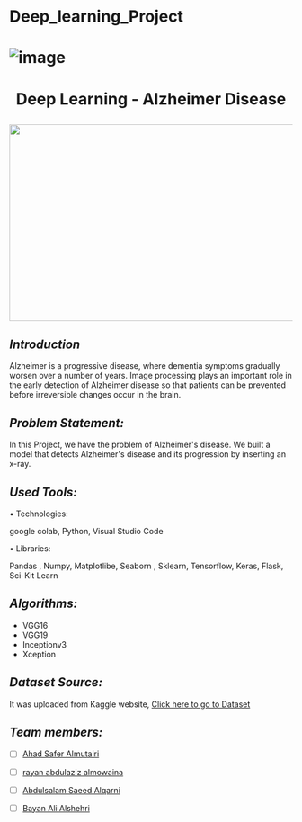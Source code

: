 # Deep_learning_Project
# ![image](https://user-images.githubusercontent.com/93194522/150690439-c52897f1-3e8c-4d9f-9d04-7fd85c4e6a52.png)

# <p  align="center">  Deep Learning - Alzheimer Disease </p>

 <p align="center" width="100%">
    <img  width="600" height="350" src="https://www.bing.com/th/id/OIP.d2XQMOmG0dLf4Xq24aMhvQHaFC?pid=ImgDet&rs=1">
</p>

## *Introduction*

Alzheimer is a progressive disease, where dementia symptoms gradually worsen
over a number of years. Image processing plays an important role in the early detection of Alzheimer disease so that patients
can be prevented before irreversible changes occur in the brain. 

## *Problem Statement:*

In this Project, we have the problem of Alzheimer's disease. We built
a model that detects Alzheimer's disease and its progression by
inserting an x-ray.


## *Used Tools:*

• Technologies:

google colab, Python, Visual Studio Code

• Libraries:

Pandas , Numpy, Matplotlibe, Seaborn , Sklearn, Tensorflow, Keras, Flask, Sci-Kit Learn 
                 
## *Algorithms:*

 - VGG16
 - VGG19
 - Inceptionv3
 - Xception

## *Dataset Source:*
  It was uploaded from Kaggle website, [Click here to go to Dataset](https://www.kaggle.com/gautamgc75/alzheimer-detect-1/data)
## *Team members:*
 - [ ] [Ahad Safer Almutairi](https://github.com/Ahad1996)

 - [ ] [rayan abdulaziz almowaina](https://github.com/rayanabdulaziz)

 - [ ]  [Abdulsalam Saeed Alqarni](https://github.com/AbdulsalamAlqrni)

 - [ ]  [Bayan Ali Alshehri](https://github.com/bl2022)
